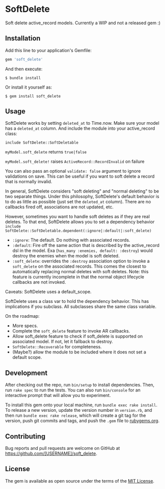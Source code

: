 # SoftDelete

Soft delete active_record models.  Currently a WIP and not a released gem :)

## Installation

Add this line to your application's Gemfile:

```ruby
gem 'soft_delete'
```

And then execute:

    $ bundle install

Or install it yourself as:

    $ gem install soft_delete

## Usage

SoftDelete works by setting `deleted_at` to Time.now.  Make sure your model has a `deleted_at` column.  And include the module into your active_record class:

`include SoftDelete::SoftDeletable`

`myModel.soft_delete` returns `true|false`

`myModel.soft_delete!` raises `ActiveRecord::RecordInvalid` on failure

You can also pass an optional `validate: false` argument to ignore validations on save.  This can be useful if you want to soft delete a record that is normally invalid.

In general, SoftDelete considers "soft deleting" and "normal deleting" to be two separate things.  Under this philosophy, SoftDelete's default behavior is to do as little as possible (just set the `deleted_at` column).  There are no callbacks fired off, associations are not updated, etc.

However, sometimes you want to handle soft deletes as if they are real deletes.  To that end, SoftDelete allows you to set a dependency behavior
`include SoftDelete::SoftDeletable.dependent(:ignore|:default|:soft_delete)`
* `:ignore`: The default.  Do nothing with associated records.
* `:default`: Fire off the same action that is described by the active_record dsl in the model.  Exa (`has_many :enemies, default: :destroy`) would destroy the enemies when the model is soft deleted.
* `:soft_delete`: overrides the `:destroy` association option to invoke a `soft_delete` on the associated records.  This comes the closest to automatically replacing normal deletes with soft deletes.  Note: this feature is currently incomplete in that the normal object lifecycle callbacks are not invoked.

Caveats:
SoftDelete uses a default_scope.

SoftDelete uses a class var to hold the dependency behavior.  This has implications if you subclass.  All subclasses share the same class variable.

On the roadmap:
* More specs.
* Complete the `soft_delete` feature to invoke AR callbacks.
* Allow soft_delete feature to check if soft_delete is supported on associated model.  If not, let it fallback to destroy.
* `SoftDelete::Recoverable` for completeness.
* (Maybe?) allow the module to be included where it does not set a default scope.
## Development

After checking out the repo, run `bin/setup` to install dependencies. Then, run `rake spec` to run the tests. You can also run `bin/console` for an interactive prompt that will allow you to experiment.

To install this gem onto your local machine, run `bundle exec rake install`. To release a new version, update the version number in `version.rb`, and then run `bundle exec rake release`, which will create a git tag for the version, push git commits and tags, and push the `.gem` file to [rubygems.org](https://rubygems.org).

## Contributing

Bug reports and pull requests are welcome on GitHub at https://github.com/[USERNAME]/soft_delete.


## License

The gem is available as open source under the terms of the [MIT License](https://opensource.org/licenses/MIT).
